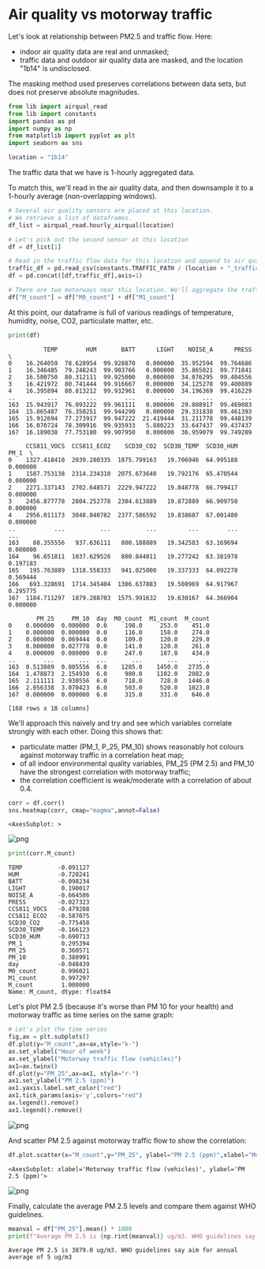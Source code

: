 # Air quality vs motorway traffic

Let's look at relationship between PM2.5 and traffic flow. Here:
- indoor air quality data are real and unmasked;
- traffic data and outdoor air quality data are masked, and the location "1b14" is undisclosed.

The masking method used preserves correlations between data sets, but does not preserve absolute magnitudes.


```python
from lib import airqual_read
from lib import constants
import pandas as pd
import numpy as np
from matplotlib import pyplot as plt
import seaborn as sns

location = "1b14"
```

The traffic data that we have is 1-hourly aggregated data.

To match this, we'll read in the air quality data, and then downsample it to a 1-hourly average (non-overlapping windows).


```python
# Several air quality sensors are placed at this location.
# We retrieve a list of dataframes.
df_list = airqual_read.hourly_airqual(location)

# Let's pick out the second sensor at this location
df = df_list[1]

# Read in the traffic flow data for this location and append to air qual dataframe
traffic_df = pd.read_csv(constants.TRAFFIC_PATH / (location + "_traffic.csv"),index_col=0)
df = pd.concat([df,traffic_df],axis=1)

# There are two motorways near this location. We'll aggregate the traffic flows.
df["M_count"] = df["M0_count"] + df["M1_count"]
```

At this point, our dataframe is full of various readings of temperature, humidity, noise, CO2, particulate matter, etc.


```python
print(df)
```

              TEMP        HUM       BATT      LIGHT    NOISE_A      PRESS  \
    0    16.264059  78.628954  99.928870   0.000000  35.952594  99.764686   
    1    16.346485  79.248243  99.903766   0.000000  35.865021  99.771841   
    2    16.500750  80.312111  99.925000   0.000000  34.076295  99.404556   
    3    16.421972  80.741444  99.916667   0.000000  34.125278  99.400889   
    4    16.395894  80.813212  99.932961   0.000000  34.196369  99.416229   
    ..         ...        ...        ...        ...        ...        ...   
    163  15.943917  76.093222  99.961111   0.000000  29.808917  99.469083   
    164  15.865487  76.350251  99.944290   0.000000  29.331838  99.461393   
    165  15.912694  77.273917  99.947222  21.419444  31.211778  99.448139   
    166  16.070724  78.309916  99.935933   5.880223  33.647437  99.437437   
    167  16.189038  77.753180  99.907950   0.000000  36.959079  99.749289   
    
         CCS811_VOCS  CCS811_ECO2    SCD30_CO2  SCD30_TEMP  SCD30_HUM      PM_1  \
    0    1327.418410  2039.280335  1875.799163   19.706946  64.995188  0.000000   
    1    1587.753138  2314.234310  2075.673640   19.792176  65.470544  0.000000   
    2    2271.337143  2702.648571  2229.947222   19.848778  66.799417  0.000000   
    3    2456.877778  2804.252778  2304.613889   19.872889  66.909750  0.000000   
    4    2956.011173  3048.840782  2377.586592   19.838687  67.001480  0.000000   
    ..           ...          ...          ...         ...        ...       ...   
    163    88.355556   937.636111   800.188889   19.342583  63.169694  0.000000   
    164    96.651811  1037.629526   800.844011   19.277242  63.381978  0.197183   
    165   195.763889  1318.558333   941.025000   19.337333  64.092278  0.569444   
    166   693.328691  1714.345404  1306.637883   19.508969  64.917967  0.295775   
    167  1184.711297  1879.288703  1575.991632   19.630167  64.366904  0.000000   
    
            PM_25     PM_10  day  M0_count  M1_count  M_count  
    0    0.000000  0.000000  0.0     198.0     253.0    451.0  
    1    0.000000  0.000000  0.0     116.0     158.0    274.0  
    2    0.000000  0.069444  0.0     109.0     120.0    229.0  
    3    0.000000  0.027778  0.0     141.0     120.0    261.0  
    4    0.000000  0.000000  0.0     247.0     187.0    434.0  
    ..        ...       ...  ...       ...       ...      ...  
    163  0.513889  0.805556  6.0    1285.0    1450.0   2735.0  
    164  1.478873  2.154930  6.0     980.0    1102.0   2082.0  
    165  2.111111  2.930556  6.0     718.0     728.0   1446.0  
    166  2.056338  3.070423  6.0     503.0     520.0   1023.0  
    167  0.000000  0.000000  6.0     315.0     331.0    646.0  
    
    [168 rows x 18 columns]


We'll approach this naively and try and see which variables correlate strongly with each other. Doing this shows that:
- particulate matter (PM_1, P_25, PM_10) shows reasonably hot colours against motorway traffic in a correlation heat map;
- of all indoor environmental quality variables, PM_25 (PM 2.5) and PM_10 have the strongest correlation with motorway traffic;
- the correlation coefficient is weak/moderate with a correlation of about 0.4.


```python
corr = df.corr()
sns.heatmap(corr, cmap="magma",annot=False)
```




    <AxesSubplot: >




    
![png](README_files/README_7_1.png)
    



```python
print(corr.M_count)
```

    TEMP          -0.091127
    HUM           -0.720241
    BATT          -0.098234
    LIGHT          0.190017
    NOISE_A       -0.664586
    PRESS         -0.027323
    CCS811_VOCS   -0.479208
    CCS811_ECO2   -0.587075
    SCD30_CO2     -0.775458
    SCD30_TEMP    -0.166123
    SCD30_HUM     -0.690713
    PM_1           0.295394
    PM_25          0.360571
    PM_10          0.380991
    day           -0.048439
    M0_count       0.996021
    M1_count       0.997297
    M_count        1.000000
    Name: M_count, dtype: float64


Let's plot PM 2.5 (because it's worse than PM 10 for your health) and motorway traffic as time series on the same graph:


```python
# Let's plot the time series
fig,ax = plt.subplots()
df.plot(y="M_count",ax=ax,style="k-")
ax.set_xlabel("Hour of week")
ax.set_ylabel("Motorway traffic flow (vehicles)")
ax1=ax.twinx()
df.plot(y="PM_25",ax=ax1, style="r-")
ax1.set_ylabel("PM 2.5 (ppm)")
ax1.yaxis.label.set_color("red")
ax1.tick_params(axis='y',colors="red")
ax.legend().remove()
ax1.legend().remove()
```


    
![png](README_files/README_10_0.png)
    


And scatter PM 2.5 against motorway traffic flow to show the correlation:


```python
df.plot.scatter(x="M_count",y="PM_25", ylabel="PM 2.5 (ppm)",xlabel="Motorway traffic flow (vehicles)")
```




    <AxesSubplot: xlabel='Motorway traffic flow (vehicles)', ylabel='PM 2.5 (ppm)'>




    
![png](README_files/README_12_1.png)
    


Finally, calculate the average PM 2.5 levels and compare them against WHO guidelines.


```python
meanval = df["PM_25"].mean() * 1000
print(f"Average PM 2.5 is {np.rint(meanval)} ug/m3. WHO guidelines say aim for annual average of 5 ug/m3")
```

    Average PM 2.5 is 3879.0 ug/m3. WHO guidelines say aim for annual average of 5 ug/m3

